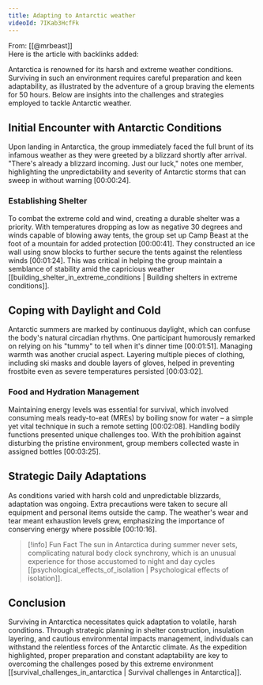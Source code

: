 ```yaml
---
title: Adapting to Antarctic weather
videoId: 7IKab3HcfFk
---
```


From: [[@mrbeast]] <br/> 
Here is the article with backlinks added:

Antarctica is renowned for its harsh and extreme weather conditions. Surviving in such an environment requires careful preparation and keen adaptability, as illustrated by the adventure of a group braving the elements for 50 hours. Below are insights into the challenges and strategies employed to tackle Antarctic weather.

## Initial Encounter with Antarctic Conditions

Upon landing in Antarctica, the group immediately faced the full brunt of its infamous weather as they were greeted by a blizzard shortly after arrival. "There's already a blizzard incoming. Just our luck," notes one member, highlighting the unpredictability and severity of Antarctic storms that can sweep in without warning <a class="yt-timestamp" data-t="00:00:24">[00:00:24]</a>.

### Establishing Shelter

To combat the extreme cold and wind, creating a durable shelter was a priority. With temperatures dropping as low as negative 30 degrees and winds capable of blowing away tents, the group set up Camp Beast at the foot of a mountain for added protection <a class="yt-timestamp" data-t="00:00:41">[00:00:41]</a>. They constructed an ice wall using snow blocks to further secure the tents against the relentless winds <a class="yt-timestamp" data-t="00:01:24">[00:01:24]</a>. This was critical in helping the group maintain a semblance of stability amid the capricious weather [[building_shelter_in_extreme_conditions | Building shelters in extreme conditions]].

## Coping with Daylight and Cold

Antarctic summers are marked by continuous daylight, which can confuse the body's natural circadian rhythms. One participant humorously remarked on relying on his "tummy" to tell when it's dinner time <a class="yt-timestamp" data-t="00:01:51">[00:01:51]</a>. Managing warmth was another crucial aspect. Layering multiple pieces of clothing, including ski masks and double layers of gloves, helped in preventing frostbite even as severe temperatures persisted <a class="yt-timestamp" data-t="00:03:02">[00:03:02]</a>.

### Food and Hydration Management

Maintaining energy levels was essential for survival, which involved consuming meals ready-to-eat (MREs) by boiling snow for water – a simple yet vital technique in such a remote setting <a class="yt-timestamp" data-t="00:02:08">[00:02:08]</a>. Handling bodily functions presented unique challenges too. With the prohibition against disturbing the pristine environment, group members collected waste in assigned bottles <a class="yt-timestamp" data-t="00:03:25">[00:03:25]</a>.

## Strategic Daily Adaptations

As conditions varied with harsh cold and unpredictable blizzards, adaptation was ongoing. Extra precautions were taken to secure all equipment and personal items outside the camp. The weather's wear and tear meant exhaustion levels grew, emphasizing the importance of conserving energy where possible <a class="yt-timestamp" data-t="00:10:16">[00:10:16]</a>.

> [!info] Fun Fact
> The sun in Antarctica during summer never sets, complicating natural body clock synchrony, which is an unusual experience for those accustomed to night and day cycles [[psychological_effects_of_isolation | Psychological effects of isolation]].

## Conclusion

Surviving in Antarctica necessitates quick adaptation to volatile, harsh conditions. Through strategic planning in shelter construction, insulation layering, and cautious environmental impacts management, individuals can withstand the relentless forces of the Antarctic climate. As the expedition highlighted, proper preparation and constant adaptability are key to overcoming the challenges posed by this extreme environment [[survival_challenges_in_antarctica | Survival challenges in Antarctica]].